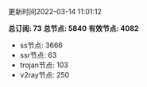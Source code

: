 更新时间2022-03-14 11:01:12

**总订阅: 73**
**总节点: 5840**
**有效节点: 4082**
- ss节点: 3666
- ssr节点: 63
- trojan节点: 103
- v2ray节点: 250
